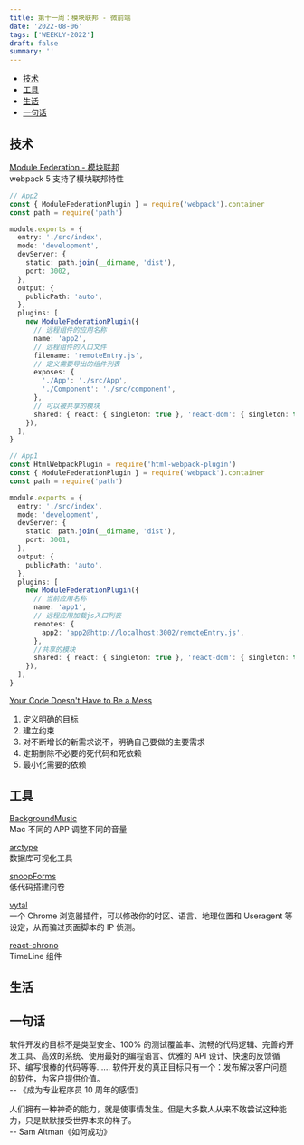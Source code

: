 ```yaml
---
title: 第十一周：模块联邦 - 微前端
date: '2022-08-06'
tags: ['WEEKLY-2022']
draft: false
summary: ''
---
```


- [技术](#技术)
- [工具](#工具)
- [生活](#生活)
- [一句话](#一句话)

## 技术

[Module Federation - 模块联邦](https://mp.weixin.qq.com/s/H8emiJzYxN06Syrmn5ShOg)  
webpack 5 支持了模块联邦特性

```ts
// App2
const { ModuleFederationPlugin } = require('webpack').container
const path = require('path')

module.exports = {
  entry: './src/index',
  mode: 'development',
  devServer: {
    static: path.join(__dirname, 'dist'),
    port: 3002,
  },
  output: {
    publicPath: 'auto',
  },
  plugins: [
    new ModuleFederationPlugin({
      // 远程组件的应用名称
      name: 'app2',
      // 远程组件的入口文件
      filename: 'remoteEntry.js',
      // 定义需要导出的组件列表
      exposes: {
        './App': './src/App',
        './Component': './src/component',
      },
      // 可以被共享的模块
      shared: { react: { singleton: true }, 'react-dom': { singleton: true } },
    }),
  ],
}

// App1
const HtmlWebpackPlugin = require('html-webpack-plugin')
const { ModuleFederationPlugin } = require('webpack').container
const path = require('path')

module.exports = {
  entry: './src/index',
  mode: 'development',
  devServer: {
    static: path.join(__dirname, 'dist'),
    port: 3001,
  },
  output: {
    publicPath: 'auto',
  },
  plugins: [
    new ModuleFederationPlugin({
      // 当前应用名称
      name: 'app1',
      // 远程应用加载js入口列表
      remotes: {
        app2: 'app2@http://localhost:3002/remoteEntry.js',
      },
      //共享的模块
      shared: { react: { singleton: true }, 'react-dom': { singleton: true } },
    }),
  ],
}
```

[Your Code Doesn't Have to Be a Mess](https://www.danielsieger.com/blog/2022/07/25/your-code-doesnt-have-to-be-a-mess.html)

1. 定义明确的目标
2. 建立约束
3. 对不断增长的新需求说不，明确自己要做的主要需求
4. 定期删除不必要的死代码和死依赖
5. 最小化需要的依赖

## 工具

[BackgroundMusic](https://github.com/kyleneideck/BackgroundMusic)  
Mac 不同的 APP 调整不同的音量

[arctype](https://arctype.com/)  
数据库可视化工具

[snoopForms](https://github.com/snoopForms/snoopHub)  
低代码搭建问卷

[vytal](https://vytal.io/)  
一个 Chrome 浏览器插件，可以修改你的时区、语言、地理位置和 Useragent 等设定，从而骗过页面脚本的 IP 侦测。

[react-chrono](https://github.com/prabhuignoto/react-chrono)  
TimeLine 组件

## 生活

## 一句话

软件开发的目标不是类型安全、100% 的测试覆盖率、流畅的代码逻辑、完善的开发工具、高效的系统、使用最好的编程语言、优雅的 API 设计、快速的反馈循环、编写很棒的代码等等......
软件开发的真正目标只有一个：发布解决客户问题的软件，为客户提供价值。  
-- 《成为专业程序员 10 周年的感悟》

人们拥有一种神奇的能力，就是使事情发生。但是大多数人从来不敢尝试这种能力，只是默默接受世界本来的样子。  
-- Sam Altman《如何成功》
